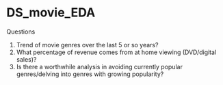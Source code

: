 # DS_movie_EDA

Questions

1) Trend of movie genres over the last 5 or so years?
2) What percentage of revenue comes from at home viewing (DVD/digital sales)?
3) Is there a worthwhile analysis in avoiding currently popular genres/delving into genres with growing popularity? 
